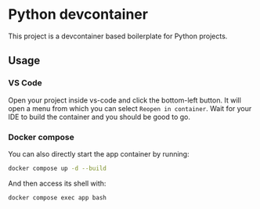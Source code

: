 # Python devcontainer

This project is a devcontainer based boilerplate for Python projects.

## Usage

### VS Code
Open your project inside vs-code and click the bottom-left button. 
It will open a menu from which you can select `Reopen in container`.
Wait for your IDE to build the container and you should be good to go.

### Docker compose
You can also directly start the app container by running:
```sh
docker compose up -d --build
```

And then access its shell with:
```sh
docker compose exec app bash
```